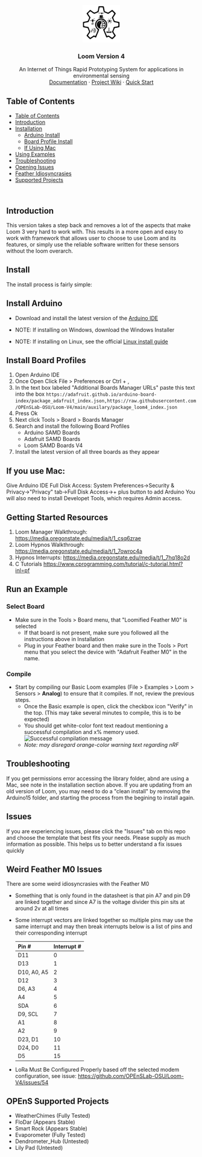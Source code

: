 <p align="center">
    <img src="https://github.com/OPEnSLab-OSU/Loom/blob/gh-pages/Aux/OPEnSLogo.png" alt="logo" width="100" height="100">
  </a>
</p>

<h3 align="center">Loom Version 4</h3>
<p align="center">
  An Internet of Things Rapid Prototyping System for applications in environmental sensing
  <br>
  <a href="https://openslab-osu.github.io/Loom-V4">Documentation</a>
  ·
  <a href="https://github.com/OPEnSLab-OSU/Loom-V4/wiki">Project Wiki</a>
  ·
  <a href="#">Quick Start</a>
</p>

## Table of Contents

- [Table of Contents](#table-of-contents)
- [Introduction](#introduction)
- [Installation](#Install)
    - [Arduino Install](#install-arduino)
    - [Board Profile Install](#install-board-profiles)
    - [If Using Mac](#if-you-use-mac)
- [Using Examples](#run-an-example)
- [Troubleshooting](#troubleshooting)
- [Opening Issues](#issues)
- [Feather Idiosyncrasies](#weird-feather-m0-issues)
- [Supported Projects](#opens-supported-projects)

<br>

## Introduction

This version takes a step back and removes a lot of the aspects that make Loom 3 very hard to work with. 
This results in a more open and easy to work with framework that allows user to choose to use Loom and its features,
or simply use the reliable software written for these sensors without the loom overarch.

## Install

The install process is fairly simple:

## Install Arduino

- Download and install the latest version of the [Arduino IDE](https://www.arduino.cc/en/Main/Software)

- NOTE: If installing on Windows, download the Windows Installer
 
- NOTE: If installing on Linux, see the official [Linux install guide](https://www.arduino.cc/en/Guide/Linux) 

## Install Board Profiles
1. Open Arduino IDE 
2. Once Open Click File > Preferences or Ctrl + ,
3. In the text box labeled "Additional Boards Manager URLs" paste this text into the box `https://adafruit.github.io/arduino-board-index/package_adafruit_index.json,https://raw.githubusercontent.com/OPEnSLab-OSU/Loom-V4/main/auxilary/package_loom4_index.json`
4. Press Ok
5. Next click Tools > Board > Boards Manager
6. Search and install the following Board Profiles
   - Arduino SAMD Boards
   - Adafruit SAMD Boards
   - Loom SAMD Boards V4
7. Install the latest version of all three boards as they appear

## If you use Mac:
Give Arduino IDE Full Disk Access:
System Preferences->Security & Privacy->"Privacy" tab->Full Disk Access->+ plus button to add Arduino
You will also need to install Developet Tools, which requires Admin access.

## Getting Started Resources
1. Loom Manager Walkthrough: https://media.oregonstate.edu/media/t/1_csq6zrae
2. Loom Hypnos Walkthrough: https://media.oregonstate.edu/media/t/1_7owroc4a
3. Hypnos Interrupts: https://media.oregonstate.edu/media/t/1_7hq18o2d
4. C Tutorials https://www.cprogramming.com/tutorial/c-tutorial.html?inl=pf

## Run an Example

### Select Board

- Make sure in the Tools > Board menu, that "Loomified Feather M0" is selected
  - If that board is not present, make sure you followed all the instructions above in Installation
  - Plug in your Feather board and then make sure in the Tools > Port menu that you select the device with "Adafruit Feather M0" in the name.
  
### Compile

- Start by compiling our Basic Loom examples (File > Examples > Loom > Sensors > **Analog**) to ensure that it compiles. If not, review the previous steps.
  - Once the Basic example is open, click the checkbox icon "Verify" in the top. (This may take several minutes to compile, this is to be expected) 
  - You should get white-color font text readout mentioning a successful compilation and x% memory used.
![Successful compilation message](https://i.ibb.co/kS8jFbj/Arduino.png)
  - *Note: may disregard orange-color warning text regarding nRF*

## Troubleshooting
If you get permissions error accessing the library folder, abnd are using a Mac, see note in the installation section above.
If you are updating from an old version of Loom, you may need to do a "clean install" by removing the Arduino15 folder, and starting the process from the begining to install again.

## Issues
If you are experiencing issues, please click the "Issues" tab on this repo and choose the template that best fits your needs. Please supply as much information as possible. This helps us to better understand a fix issues quickly

## Weird Feather M0 Issues
There are some weird idiosyncrasies with the Feather M0
 - Something that is only found in the datasheet is that pin A7 and pin D9 are linked together and since A7 is the voltage divider this pin sits at around 2v at all times
 - Some interrupt vectors are linked together so multiple pins may use the same interrupt and may then break interrupts below is a list of pins and their corresponding interrupt

    | Pin # | Interrupt # |
    |--- | --- |
    | D11 | 0 |
    | D13 | 1 |
    | D10, A0, A5 | 2 |
    | D12 | 3 |
    | D6, A3 | 4 |
    | A4 | 5 |
    | SDA | 6 |
    | D9, SCL | 7 |
    | A1 | 8 |
    | A2 | 9 |
    | D23, D1 | 10 |
    | D24, D0 | 11 |
    | D5 | 15 |
 - LoRa Must Be Configured Properly based off the selected modem configuration, see issue: https://github.com/OPEnSLab-OSU/Loom-V4/issues/54

## OPEnS Supported Projects
 - WeatherChimes (Fully Tested)
 - FloDar (Appears Stable)
 - Smart Rock (Appears Stable)
 - Evaporometer (Fully Tested)
 - Dendrometer_Hub (Untested)
 - Lily Pad (Untested)




